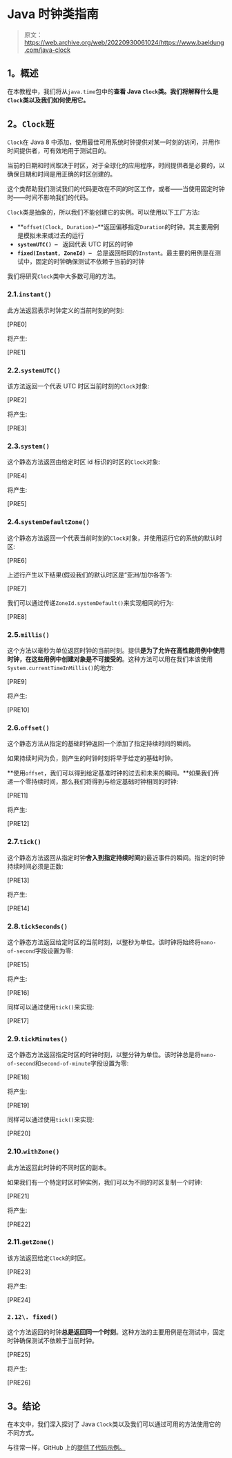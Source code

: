 # Java 时钟类指南

> 原文：<https://web.archive.org/web/20220930061024/https://www.baeldung.com/java-clock>

## **1。概述**

在本教程中，我们将从`java.time`包中的**查看 Java `Clock`类。我们将解释什么是`Clock`类以及我们如何使用它。**

## **2。`Clock`班**

`Clock`在 Java 8 中添加，使用最佳可用系统时钟提供对某一时刻的访问，并用作时间提供者，可有效地用于测试目的。

当前的日期和时间取决于时区，对于全球化的应用程序，时间提供者是必要的，以确保日期和时间是用正确的时区创建的。

这个类帮助我们测试我们的代码更改在不同的时区工作，或者——当使用固定时钟时——时间不影响我们的代码。

`Clock`类是抽象的，所以我们不能创建它的实例。可以使用以下工厂方法:

*   **`offset(Clock, Duration)`–**返回偏移指定`Duration`的时钟。其主要用例是模拟未来或过去的运行
*   **`systemUTC() – `** 返回代表 UTC 时区的时钟
*   **`fixed(Instant, ZoneId) – `** 总是返回相同的`Instant`。最主要的用例是在测试中，固定的时钟确保测试不依赖于当前的时钟

我们将研究`Clock`类中大多数可用的方法。

### 2.1.`instant()`

此方法返回表示时钟定义的当前时刻的时刻:

[PRE0]

将产生:

[PRE1]

### 2.2.`systemUTC()`

该方法返回一个代表 UTC 时区当前时刻的`Clock`对象:

[PRE2]

将产生:

[PRE3]

### 2.3.`system()`

这个静态方法返回由给定时区 id 标识的时区的`Clock`对象:

[PRE4]

将产生:

[PRE5]

### 2.4.`systemDefaultZone()`

这个静态方法返回一个代表当前时刻的`Clock`对象，并使用运行它的系统的默认时区:

[PRE6]

上述行产生以下结果(假设我们的默认时区是“亚洲/加尔各答”):

[PRE7]

我们可以通过传递`ZoneId.systemDefault()`来实现相同的行为:

[PRE8]

### 2.5.`millis()`

这个方法以毫秒为单位返回时钟的当前时刻。提供**是为了允许在高性能用例中使用时钟，在这些用例中创建对象是不可接受的**。这种方法可以用在我们本该使用`System.currentTimeInMillis()`的地方:

[PRE9]

将产生:

[PRE10]

### 2.6.`offset()`

这个静态方法从指定的基础时钟返回一个添加了指定持续时间的瞬间。

如果持续时间为负，则产生的时钟时刻将早于给定的基础时钟。

**使用`offset`，我们可以得到给定基准时钟的过去和未来的瞬间。**如果我们传递一个零持续时间，那么我们将得到与给定基础时钟相同的时钟:

[PRE11]

将产生:

[PRE12]

### 2.7.`tick()`

这个静态方法返回从指定时钟**舍入到指定持续时间**的最近事件的瞬间。指定的时钟持续时间必须是正数:

[PRE13]

将产生:

[PRE14]

### 2.8.`tickSeconds()`

这个静态方法返回给定时区的当前时刻，以整秒为单位。该时钟将始终将`nano-of-second`字段设置为零:

[PRE15]

将产生:

[PRE16]

同样可以通过使用`tick()`来实现:

[PRE17]

### 2.9.`tickMinutes()`

这个静态方法返回指定时区的时钟时刻，以整分钟为单位。该时钟总是将`nano-of-second`和`second-of-minute`字段设置为零:

[PRE18]

将产生:

[PRE19]

同样可以通过使用`tick()`来实现:

[PRE20]

### 2.10.`withZone()`

此方法返回此时钟的不同时区的副本。

如果我们有一个特定时区时钟实例，我们可以为不同的时区复制一个时钟:

[PRE21]

将产生:

[PRE22]

### 2.11.`getZone()`

该方法返回给定`Clock`的时区。

[PRE23]

将产生:

[PRE24]

### `2.12\. fixed()`

这个方法返回的时钟**总是返回同一个时刻**。这种方法的主要用例是在测试中，固定时钟确保测试不依赖于当前时钟。

[PRE25]

将产生:

[PRE26]

## **3。结论**

在本文中，我们深入探讨了 Java `Clock`类以及我们可以通过可用的方法使用它的不同方式。

与往常一样，GitHub 上的[提供了代码示例。](https://web.archive.org/web/20221208143837/https://github.com/eugenp/tutorials/tree/master/core-java-modules/core-java-time-measurements)
